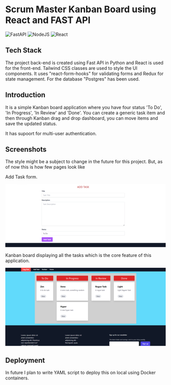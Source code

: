 # Scrum Master Kanban Board using React and FAST API

![FastAPI](https://img.shields.io/badge/FastAPI-005571?style=for-the-badge&logo=fastapi)
![NodeJS](https://img.shields.io/badge/node.js-6DA55F?style=for-the-badge&logo=node.js&logoColor=white)
![React](https://img.shields.io/badge/react-%2320232a.svg?style=for-the-badge&logo=react&logoColor=%2361DAFB)

## Tech Stack

The project back-end is created using Fast API in Python and React is used for the front-end. Tailwind CSS classes are used to style the UI components. It uses "react-form-hooks" for validating forms and Redux for state management. For the database "Postgres" has been used.

## Introduction

It is a simple Kanban board application where you have four status 'To Do', 'In Progress', 'In Review' and 'Done'. You can create a generic task item and then through Kanban drag and drop dashboard, you can move items and save the updated status.

It has supoort for multi-user authentication.

## Screenshots

The style might be a subject to change in the future for this project. But, as of now this is how few pages look like

Add Task form.

![alt text](./screenshots/add_task.PNG)

Kanban board displaying all the tasks which is the core feature of this application.

![alt text](./screenshots/kanban.PNG)

## Deployment

In future I plan to write YAML script to deploy this on local using Docker containers.






